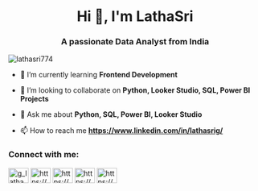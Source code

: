 <h1 align="center">Hi 👋, I'm LathaSri</h1>
<h3 align="center">A passionate Data Analyst from India</h3>

<p align="left"> <img src="https://komarev.com/ghpvc/?username=lathasri774&label=Profile%20views&color=0e75b6&style=flat" alt="lathasri774" /> </p>

- 🌱 I’m currently learning **Frontend Development**

- 👯 I’m looking to collaborate on **Python, Looker Studio, SQL, Power BI Projects**

- 💬 Ask me about **Python, SQL, Power BI, Looker Studio**

- 📫 How to reach me **https://www.linkedin.com/in/lathasrig/**

<h3 align="left">Connect with me:</h3>
<p align="left">
<a href="https://twitter.com/g_latha_sri" target="blank"><img align="center" src="https://raw.githubusercontent.com/rahuldkjain/github-profile-readme-generator/master/src/images/icons/Social/twitter.svg" alt="g_latha_sri" height="30" width="40" /></a>
<a href="https://www.linkedin.com/in/lathasrig/" target="blank"><img align="center" src="https://raw.githubusercontent.com/rahuldkjain/github-profile-readme-generator/master/src/images/icons/Social/linked-in-alt.svg" alt="https://www.linkedin.com/in/lathasrigaddapati/" height="30" width="40" /></a>
<a href="https://www.kaggle.com/lathasrigaddapati" target="blank"><img align="center" src="https://raw.githubusercontent.com/rahuldkjain/github-profile-readme-generator/master/src/images/icons/Social/kaggle.svg" alt="https://www.kaggle.com/lathasrigaddapati" height="30" width="40" /></a>
<a href="https://www.codechef.com/users/lathasri774" target="blank"><img align="center" src="https://cdn.jsdelivr.net/npm/simple-icons@3.1.0/icons/codechef.svg" alt="https://www.codechef.com/users/lathasri774" height="30" width="40" /></a>
<a href="https://www.hackerrank.com/lathasri774" target="blank"><img align="center" src="https://raw.githubusercontent.com/rahuldkjain/github-profile-readme-generator/master/src/images/icons/Social/hackerrank.svg" alt="https://www.hackerrank.com/lathasri774" height="30" width="40" /></a>
</p>

